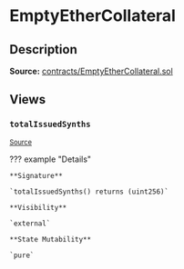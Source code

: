 # EmptyEtherCollateral

## Description

**Source:** [contracts/EmptyEtherCollateral.sol](https://github.com/Synthetixio/synthetix/tree/v2.35.3/contracts/EmptyEtherCollateral.sol)

## Views

### `totalIssuedSynths`

<sub>[Source](https://github.com/Synthetixio/synthetix/tree/v2.35.3/contracts/EmptyEtherCollateral.sol#L7)</sub>

??? example "Details"

    **Signature**

    `totalIssuedSynths() returns (uint256)`

    **Visibility**

    `external`

    **State Mutability**

    `pure`
